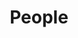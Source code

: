 ---
layout: profiles
permalink: /people/
title: People
nav: true
nav_order: 7


profiles:
  # if you want to include more than one profile, just replicate the following block
  # and create one content file for each profile inside _pages/
  - align: right
    image: team/stephen.png
    content: team/about_stephen.md
    image_circular: true # crops the image to make it circular
    more_info: >
      <p>Lead Investigator</p>
  - align: left
    image: team/mark.png
    content: team/about_mark.md
    image_circular: true # crops the image to make it circular
    more_info: >
      <p>Research Co-Investigator / Research Associate</p> 
  - align: left
    image: team/florian.png
    content: team/about_florian.md
    image_circular: true # crops the image to make it circular
    more_info: >
      <p>Research Co-Investigator / Research Associate</p> 
  - align: right
    image: team/patrizia.png
    content: team/about_patrizia.md
    image_circular: true # crops the image to make it circular
    more_info: >
      <p>Research Co-Investigator / Research Fellow</p> 
  - align: left
    image: team/graham.jpg
    content: team/about_graham.md
    image_circular: true # crops the image to make it circular
    more_info: >
      <p>Co-Investigator</p>  
  - align: right
    image: team/shaun.png
    content: team/about_shaun.md
    image_circular: true # crops the image to make it circular
    more_info: >
      <p>Research Associate</p>  
  - align: left
    image: team/david.png
    content: team/about_david.md
    image_circular: true # crops the image to make it circular
    more_info: >
      <p>PhD Student</p>  
  - align: right
    image: team/shuhao.png
    content: team/about_shuhao.md
    image_circular: true # crops the image to make it circular
    more_info: >
      <p>PhD Student</p>  
  - align: right
    image: team/diego.png
    content: team/about_diego.md
    image_circular: true # crops the image to make it circular
    more_info: >
      <p>PhD Student</p> 
  - align: right
    image: team/jake.png
    content: team/about_jake.md
    image_circular: true # crops the image to make it circular
    more_info: >
      <p>PhD Student</p> 
  - align: right
    image: team/iain.png
    content: team/about_iain.md
    image_circular: true # crops the image to make it circular
    more_info: >
      <p>PhD Student</p>
  - align: right
    image: team/melvin.png
    content: team/about_melvin.md
    image_circular: true # crops the image to make it circular
    more_info: >
      <p>PhD Student</p>
  - align: right
    image: team/laura.png
    content: team/about_laura.md
    image_circular: true # crops the image to make it circular
    more_info: >
      <p>PhD Student</p>
  - align: right
    image: team/jacqueline.png
    content: team/about_jacqueline.md
    image_circular: true # crops the image to make it circular
    more_info: >
      <p>PhD Student</p>
  - align: right
    image: team/thomas.png
    content: team/about_thomas.md
    image_circular: true # crops the image to make it circular
    more_info: >
      <p>PhD Student</p>
  - align: right
    image: team/ammar.png
    content: team/about_ammar.md
    image_circular: true # crops the image to make it circular
    more_info: >
      <p>PhD Student</p>




#profiles_interns:
---